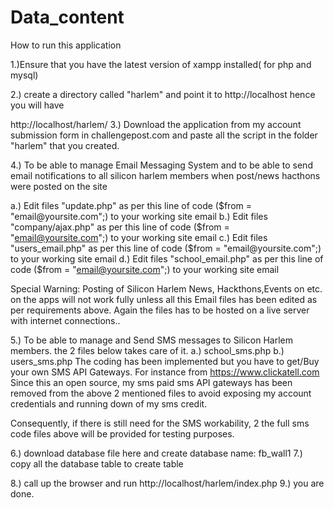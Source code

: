 # Data_content


How to run this application

1.)Ensure that you have the latest version of xampp installed( for php and mysql)

2.) create a directory called "harlem" and point it to http://localhost hence you will have

http://localhost/harlem/
3.) Download the application from my account submission form in challengepost.com and paste all the script 
in the folder "harlem" that you created.


4.) To be able to manage Email Messaging System and to be able to send email notifications to all silicon harlem members when post/news hacthons were posted on the site

a.) Edit files "update.php" as per this line of code ($from = "email@yoursite.com";) to your working site email
b.) Edit files "company/ajax.php" as per this line of code ($from = "email@yoursite.com";) to your working site email
c.) Edit files "users_email.php" as per this line of code ($from = "email@yoursite.com";) to your working site email
d.) Edit files "school_email.php" as per this line of code ($from = "email@yoursite.com";) to your working site email



Special Warning: Posting of Silicon Harlem News, Hackthons,Events on etc. on the apps will not work fully unless all this Email files has been edited
as per requirements above. Again the files has to be hosted on a live server with internet connections..






5.) To be able to manage and Send SMS messages to Silicon Harlem members. the 2 files below takes care of it.
a.) school_sms.php
b.) users_sms.php
The coding has been implemented but you have to get/Buy your own SMS API Gateways. For instance from https://www.clickatell.com
Since this an open source, my sms paid sms API gateways has been removed from the above 2 mentioned files to avoid
exposing my account credentials and running down of my sms credit.

Consequently, if there is still need for the SMS workability, 2 the full sms code files above 
will be provided for testing purposes.
 


6.) download database file here and create database name: fb_wall1
7.) copy all the database table to create table

8.) call up the browser and run http://localhost/harlem/index.php
9.) you are done.





